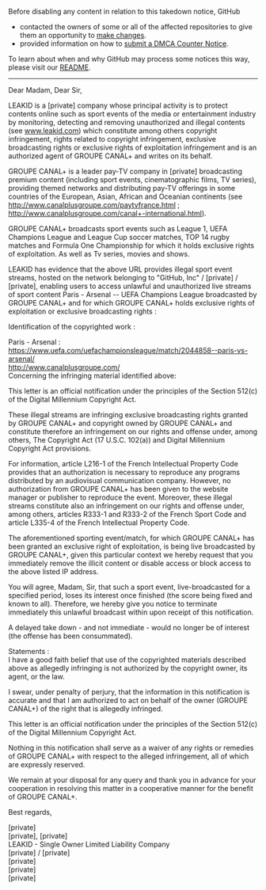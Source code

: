 Before disabling any content in relation to this takedown notice, GitHub
- contacted the owners of some or all of the affected repositories to give them an opportunity to [make changes](https://docs.github.com/en/github/site-policy/dmca-takedown-policy#a-how-does-this-actually-work).
- provided information on how to [submit a DMCA Counter Notice](https://docs.github.com/en/articles/guide-to-submitting-a-dmca-counter-notice).

To learn about when and why GitHub may process some notices this way, please visit our [README](https://github.com/github/dmca/blob/master/README.md#anatomy-of-a-takedown-notice).

---

Dear Madam, Dear Sir,

LEAKID is a [private] company whose principal activity is to protect contents online such as sport events of the media or entertainment industry by monitoring, detecting and removing unauthorized and illegal contents (see www.leakid.com) which constitute among others copyright infringement, rights related to copyright infringement, exclusive broadcasting rights or exclusive rights of exploitation infringement and is an authorized agent of GROUPE CANAL+ and writes on its behalf.

GROUPE CANAL+ is a leader pay-TV company in [private] broadcasting premium content (including sport events, cinematographic films, TV series), providing themed networks and distributing pay-TV offerings in some countries of the European, Asian, African and Oceanian continents (see http://www.canalplusgroupe.com/paytvfrance.html ; http://www.canalplusgroupe.com/canal+-international.html).

GROUPE CANAL+ broadcasts sport events such as League 1, UEFA Champions League and League Cup soccer matches, TOP 14 rugby matches and Formula One Championship for which it holds exclusive rights of exploitation. As well as Tv series, movies and shows.

LEAKID has evidence that the above URL provides illegal sport event streams, hosted on the network belonging to "GitHub, Inc" / [private] / [private], enabling users to access unlawful and unauthorized live streams of sport content Paris - Arsenal -- UEFA Champions League broadcasted by GROUPE CANAL+ and for which GROUPE CANAL+ holds exclusive rights of exploitation or exclusive broadcasting rights :

Identification of the copyrighted work :


Paris - Arsenal : https://www.uefa.com/uefachampionsleague/match/2044858--paris-vs-arsenal/  
http://www.canalplusgroupe.com/  
Concerning the infringing material identified above:

This letter is an official notification under the principles of the Section 512(c) of the Digital Millennium Copyright Act.

These illegal streams are infringing exclusive broadcasting rights granted by GROUPE CANAL+ and copyright owned by GROUPE CANAL+ and constitute therefore an infringement on our rights and offense under, among others, The Copyright Act (17 U.S.C. 102(a)) and Digital Millennium Copyright Act provisions.

For information, article L216-1 of the French Intellectual Property Code provides that an authorization is necessary to reproduce any programs distributed by an audiovisual communication company. However, no authorization from GROUPE CANAL+ has been given to the website manager or publisher to reproduce the event. Moreover, these illegal streams constitute also an infringement on our rights and offense under, among others, articles R333-1 and R333-2 of the French Sport Code and article L335-4 of the French Intellectual Property Code.

The aforementioned sporting event/match, for which GROUPE CANAL+ has been granted an exclusive right of exploitation, is being live broadcasted by GROUPE CANAL+, given this particular context we hereby request that you immediately remove the illicit content or disable access or block access to the above listed IP address.

You will agree, Madam, Sir, that such a sport event, live-broadcasted for a specified period, loses its interest once finished (the score being fixed and known to all). Therefore, we hereby give you notice to terminate immediately this unlawful broadcast within upon receipt of this notification.

A delayed take down - and not immediate - would no longer be of interest (the offense has been consummated).

Statements :  
I have a good faith belief that use of the copyrighted materials described above as allegedly infringing is not authorized by the copyright owner, its agent, or the law.

I swear, under penalty of perjury, that the information in this notification is accurate and that I am authorized to act on behalf of the owner (GROUPE CANAL+) of the right that is allegedly infringed.

This letter is an official notification under the principles of the Section 512(c) of the Digital Millennium Copyright Act.

Nothing in this notification shall serve as a waiver of any rights or remedies of GROUPE CANAL+ with respect to the alleged infringement, all of which are expressly reserved.

We remain at your disposal for any query and thank you in advance for your cooperation in resolving this matter in a cooperative manner for the benefit of GROUPE CANAL+.

Best regards,

[private]  
[private], [private]  
LEAKID - Single Owner Limited Liability Company  
[private] / [private]  
[private]  
[private]  
[private]  
